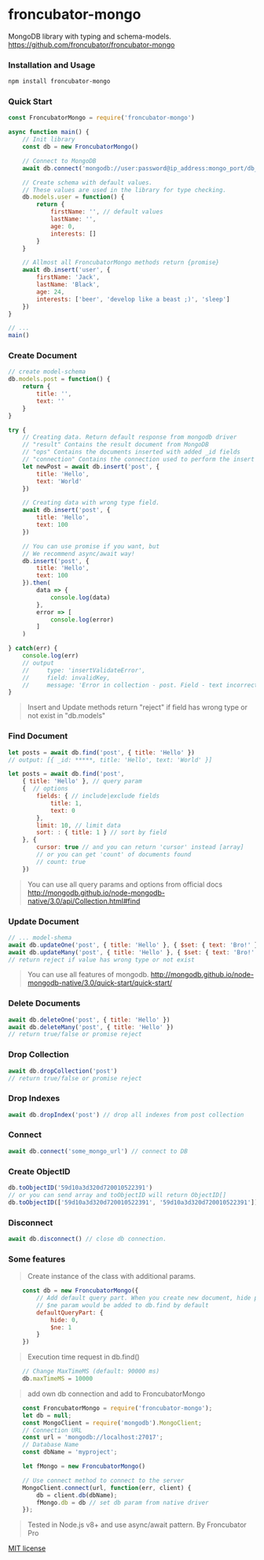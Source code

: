 # froncubator-mongo
MongoDB library with typing and schema-models.
https://github.com/froncubator/froncubator-mongo

### Installation and Usage
```sh
npm install froncubator-mongo
```

### Quick Start
```javascript
const FroncubatorMongo = require('froncubator-mongo')

async function main() {
    // Init library
    const db = new FroncubatorMongo()

    // Connect to MongoDB
    await db.connect('mongodb://user:password@ip_address:mongo_port/db_name', 'db_name')

    // Create schema with default values.
    // These values are used in the library for type checking.
    db.models.user = function() {
        return {
            firstName: '', // default values
            lastName: '',
            age: 0,
            interests: []
        }
    }

    // Allmost all FroncubatorMongo methods return {promise}
    await db.insert('user', {
        firstName: 'Jack',
        lastName: 'Black',
        age: 24,
        interests: ['beer', 'develop like a beast ;)', 'sleep']
    })
}

// ...
main()
```

### Create Document
```javascript
// create model-schema
db.models.post = function() {
    return {
        title: '',
        text: ''
    }
}

try {
    // Creating data. Return default response from mongodb driver
    // "result" Contains the result document from MongoDB
    // "ops" Contains the documents inserted with added _id fields
    // "connection" Contains the connection used to perform the insert
    let newPost = await db.insert('post', {
        title: 'Hello',
        text: 'World'
    })

    // Creating data with wrong type field.
    await db.insert('post', {
        title: 'Hello',
        text: 100
    })

    // You can use promise if you want, but
    // We recommend async/await way!
    db.insert('post', {
        title: 'Hello',
        text: 100
    }).then(
        data => {
            console.log(data)
        },
        error => [
            console.log(error)
        ]
    )

} catch(err) {
    console.log(err)
    // output
    //     type: 'insertValidateError',
    //     field: invalidKey,
    //     message: 'Error in collection - post. Field - text incorrect or type field is invalid.'
}
```
> Insert and Update methods return "reject" if field has wrong type or not exist in "db.models"

### Find Document
```javascript
let posts = await db.find('post', { title: 'Hello' })
// output: [{ _id: *****, title: 'Hello', text: 'World' }]

let posts = await db.find('post',
    { title: 'Hello' }, // query param
    {  // options
        fields: { // include|exclude fields
            title: 1,
            text: 0
        },
        limit: 10, // limit data
        sort: : { title: 1 } // sort by field
    }, {
        cursor: true // and you can return 'cursor' instead [array]
        // or you can get 'count' of documents found
        // count: true
    })
```
> You can use all query params and options from official docs http://mongodb.github.io/node-mongodb-native/3.0/api/Collection.html#find

### Update Document
```javascript
// ... model-shema
await db.updateOne('post', { title: 'Hello' }, { $set: { text: 'Bro!' } })
await db.updateMany('post', { title: 'Hello' }, { $set: { text: 'Bro!' } })
// return reject if value has wrong type or not exist
```

> You can use all features of mongodb. http://mongodb.github.io/node-mongodb-native/3.0/quick-start/quick-start/

### Delete Documents
```javascript
await db.deleteOne('post', { title: 'Hello' })
await db.deleteMany('post', { title: 'Hello' })
// return true/false or promise reject
```

### Drop Collection
```javascript
await db.dropCollection('post')
// return true/false or promise reject
```

### Drop Indexes
```javascript
await db.dropIndex('post') // drop all indexes from post collection
```

### Connect
```javascript
await db.connect('some_mongo_url') // connect to DB
```

### Create ObjectID
```javascript
db.toObjectID('59d10a3d320d720010522391')
// or you can send array and toObjectID will return ObjectID[]
db.toObjectID(['59d10a3d320d720010522391', '59d10a3d320d720010522391'])
```

### Disconnect
```javascript
await db.disconnect() // close db connection.
```

### Some features
> Create instance of the class with additional params.
```javascript
    const db = new FroncubatorMongo({
        // Add default query part. When you create new document, hide param will be added to your document by default with 0 value.
        // $ne param would be added to db.find by default
        defaultQueryPart: {
            hide: 0,
            $ne: 1
        }
    })
```
> Execution time request in db.find()
```javascript
    // Change MaxTimeMS (default: 90000 ms)
    db.maxTimeMS = 10000
```
> add own db connection and add to FroncubatorMongo
```javascript
    const FroncubatorMongo = require('froncubator-mongo');
    let db = null;
    const MongoClient = require('mongodb').MongoClient;
    // Connection URL
    const url = 'mongodb://localhost:27017';
    // Database Name
    const dbName = 'myproject';

    let fMongo = new FroncubatorMongo()

    // Use connect method to connect to the server
    MongoClient.connect(url, function(err, client) {
        db = client.db(dbName);
        fMongo.db = db // set db param from native driver
    });
```

> Tested in Node.js v8+ and use async/await pattern.
> By Froncubator Pro

[MIT license](https://github.com/froncubator/froncubator-mongo/blob/master/LICENSE)